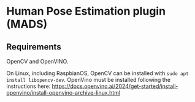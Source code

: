 # Human Pose Estimation plugin (MADS)

## Requirements

OpenCV and OpenVINO. 

On Linux, including RaspbianOS, OpenCV can be installed with `sudo apt install libopencv-dev`. OpenVino must be installed following the instructions here: <https://docs.openvino.ai/2024/get-started/install-openvino/install-openvino-archive-linux.html>